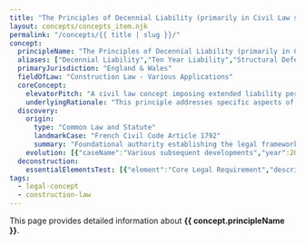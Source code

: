 ```yaml
---
title: "The Principles of Decennial Liability (primarily in Civil Law systems but influential)"
layout: concepts/concepts_item.njk
permalink: "/concepts/{{ title | slug }}/"
concept:
  principleName: "The Principles of Decennial Liability (primarily in Civil Law systems but influential)"
  aliases: ["Decennial Liability","Ten Year Liability","Structural Defects Liability","Long-term Construction Liability"]
  primaryJurisdiction: "England & Wales"
  fieldOfLaw: "Construction Law - Various Applications"
  coreConcept:
    elevatorPitch: "A civil law concept imposing extended liability periods for structural defects, influencing UK warranty periods and professional indemnity requirements."
    underlyingRationale: "This principle addresses specific aspects of construction law relationships and liabilities, providing structured legal framework for the principles of decennial liability (primarily in civil law systems but influential) issues."
  discovery:
    origin:
      type: "Common Law and Statute"
      landmarkCase: "French Civil Code Article 1792"
      summary: "Foundational authority establishing the legal framework for the principles of decennial liability (primarily in civil law systems but influential) in construction and commercial law contexts."
    evolution: [{"caseName":"Various subsequent developments","year":2000,"contribution":"Continued judicial and legislative refinement of the principle's application and scope in modern construction law."}]
  deconstruction:
    essentialElementsTest: [{"element":"Core Legal Requirement","description":"The fundamental requirement that must be established to successfully apply the principles of decennial liability (primarily in civil law systems but influential) in construction law contexts."},{"element":"Factual Foundation","description":"The specific factual circumstances that must exist to trigger application of this legal principle."},{"element":"Legal Consequence Test","description":"The test for determining when the principle's legal consequences should apply to the particular circumstances."}]
tags: 
  - legal-concept
  - construction-law
---
```


This page provides detailed information about **{{ concept.principleName }}**.
